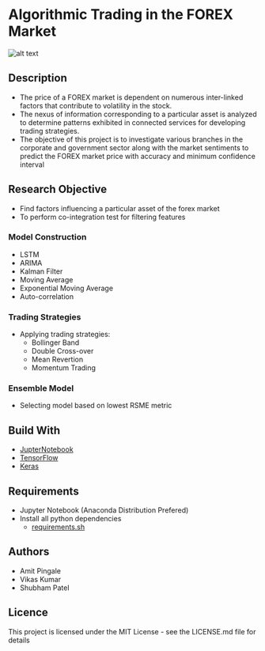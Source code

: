# Algorithmic Trading in the FOREX Market

![alt text](https://github.com/amitpingale92/Algorithmic-Trading-in-the-FOREX-Market-/blob/master/0.Data/logo.png "Logo Title")

## Description
* The price of a FOREX market is dependent on numerous inter-linked factors that contribute to volatility in the stock. 
* The nexus of information corresponding to a particular asset is analyzed to determine patterns exhibited in connected services for developing trading strategies. 
* The objective of this project is to investigate various branches in the corporate and government sector along with the market sentiments to predict the FOREX market price with accuracy and minimum confidence interval

## Research Objective
* Find factors influencing a particular asset of the forex market
* To perform co-integration test for filtering features
### Model Construction
* LSTM 
* ARIMA
* Kalman Filter
* Moving Average
* Exponential Moving Average
* Auto-correlation

### Trading Strategies
* Applying trading strategies: 
    * Bollinger Band
    * Double Cross-over
    * Mean Revertion
    * Momentum Trading

### Ensemble Model
* Selecting model based on lowest RSME metric


## Build With
* [JupterNotebook](https://jupyter.org)
* [TensorFlow](https://www.tensorflow.org)
* [Keras](https://keras.io)

## Requirements
* Jupyter Notebook (Anaconda Distribution Prefered)
* Install all python dependencies
    * [requirements.sh](https://github.com/amitpingale92/Algorithmic-Trading-in-the-FOREX-Market-/blob/master/requirements.sh)

## Authors
* Amit Pingale
* Vikas Kumar
* Shubham Patel

## Licence
This project is licensed under the MIT License - see the LICENSE.md file for details


